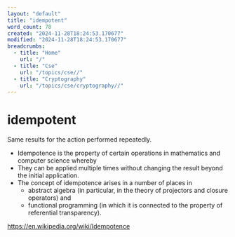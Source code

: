 ```yaml
---
layout: "default"
title: "idempotent"
word_count: 78
created: "2024-11-28T18:24:53.170677"
modified: "2024-11-28T18:24:53.170677"
breadcrumbs:
  - title: "Home"
    url: "/"
  - title: "Cse"
    url: "/topics/cse//"
  - title: "Cryptography"
    url: "/topics/cse/cryptography//"
---
```

# idempotent

Same results for the action performed repeatedly.

- Idempotence is the property of certain operations in mathematics and computer science whereby
- They can be applied multiple times without changing the result beyond the initial application.
- The concept of idempotence arises in a number of places in
    - abstract algebra (in particular, in the theory of projectors and closure operators) and
    - functional programming (in which it is connected to the property of referential transparency).



https://en.wikipedia.org/wiki/Idempotence